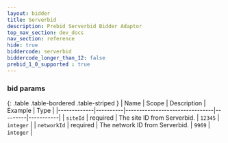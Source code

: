 ```yaml
---
layout: bidder
title: Serverbid
description: Prebid Serverbid Bidder Adaptor
top_nav_section: dev_docs
nav_section: reference
hide: true
biddercode: serverbid
biddercode_longer_than_12: false
prebid_1_0_supported : true
---
```



### bid params

{: .table .table-bordered .table-striped }
| Name        | Scope    | Description                    | Example | Type      |
|-------------|----------|--------------------------------|---------|-----------|
| `siteId`    | required | The site ID from Serverbid.    | `12345` | `integer` |
| `networkId` | required | The network ID from Serverbid. | `9969`  | `integer` |
